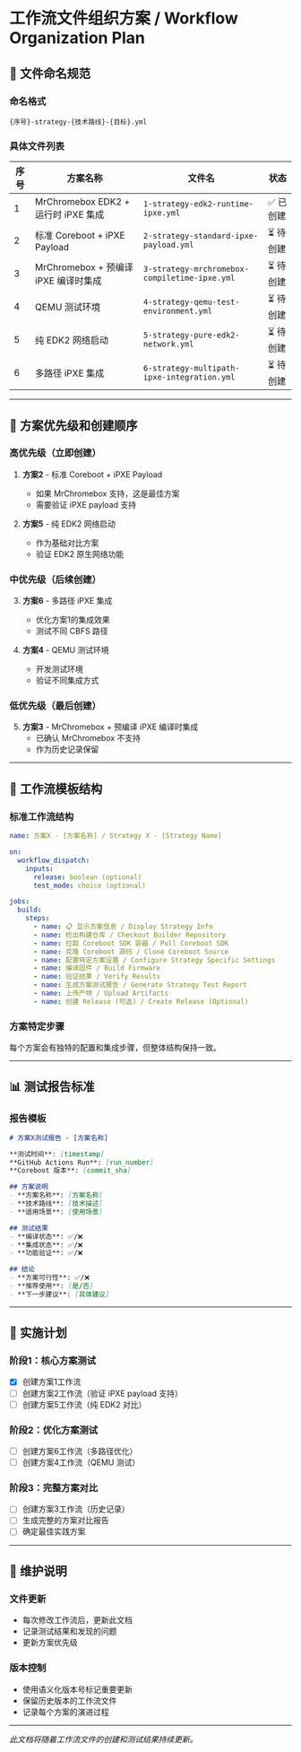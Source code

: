 # 工作流文件组织方案 / Workflow Organization Plan

## 📁 **文件命名规范**

### **命名格式**
```
{序号}-strategy-{技术路线}-{目标}.yml
```

### **具体文件列表**

| 序号 | 方案名称 | 文件名 | 状态 |
|------|----------|--------|------|
| 1 | MrChromebox EDK2 + 运行时 iPXE 集成 | `1-strategy-edk2-runtime-ipxe.yml` | ✅ 已创建 |
| 2 | 标准 Coreboot + iPXE Payload | `2-strategy-standard-ipxe-payload.yml` | ⏳ 待创建 |
| 3 | MrChromebox + 预编译 iPXE 编译时集成 | `3-strategy-mrchromebox-compiletime-ipxe.yml` | ⏳ 待创建 |
| 4 | QEMU 测试环境 | `4-strategy-qemu-test-environment.yml` | ⏳ 待创建 |
| 5 | 纯 EDK2 网络启动 | `5-strategy-pure-edk2-network.yml` | ⏳ 待创建 |
| 6 | 多路径 iPXE 集成 | `6-strategy-multipath-ipxe-integration.yml` | ⏳ 待创建 |

---

## 🎯 **方案优先级和创建顺序**

### **高优先级（立即创建）**
1. **方案2** - 标准 Coreboot + iPXE Payload
   - 如果 MrChromebox 支持，这是最佳方案
   - 需要验证 iPXE payload 支持

2. **方案5** - 纯 EDK2 网络启动
   - 作为基础对比方案
   - 验证 EDK2 原生网络功能

### **中优先级（后续创建）**
3. **方案6** - 多路径 iPXE 集成
   - 优化方案1的集成效果
   - 测试不同 CBFS 路径

4. **方案4** - QEMU 测试环境
   - 开发测试环境
   - 验证不同集成方式

### **低优先级（最后创建）**
5. **方案3** - MrChromebox + 预编译 iPXE 编译时集成
   - 已确认 MrChromebox 不支持
   - 作为历史记录保留

---

## 🔧 **工作流模板结构**

### **标准工作流结构**
```yaml
name: 方案X - [方案名称] / Strategy X - [Strategy Name]

on:
  workflow_dispatch:
    inputs:
      release: boolean (optional)
      test_mode: choice (optional)

jobs:
  build:
    steps:
      - name: 📋 显示方案信息 / Display Strategy Info
      - name: 检出构建仓库 / Checkout Builder Repository
      - name: 拉取 Coreboot SDK 容器 / Pull Coreboot SDK
      - name: 克隆 Coreboot 源码 / Clone Coreboot Source
      - name: 配置特定方案设置 / Configure Strategy Specific Settings
      - name: 编译固件 / Build Firmware
      - name: 验证结果 / Verify Results
      - name: 生成方案测试报告 / Generate Strategy Test Report
      - name: 上传产物 / Upload Artifacts
      - name: 创建 Release (可选) / Create Release (Optional)
```

### **方案特定步骤**
每个方案会有独特的配置和集成步骤，但整体结构保持一致。

---

## 📊 **测试报告标准**

### **报告模板**
```markdown
# 方案X测试报告 - [方案名称]

**测试时间**: [timestamp]
**GitHub Actions Run**: [run_number]
**Coreboot 版本**: [commit_sha]

## 方案说明
- **方案名称**: [方案名称]
- **技术路线**: [技术描述]
- **适用场景**: [使用场景]

## 测试结果
- **编译状态**: ✅/❌
- **集成状态**: ✅/❌
- **功能验证**: ✅/❌

## 结论
- **方案可行性**: ✅/❌
- **推荐使用**: [是/否]
- **下一步建议**: [具体建议]
```

---

## 🚀 **实施计划**

### **阶段1：核心方案测试**
- [x] 创建方案1工作流
- [ ] 创建方案2工作流（验证 iPXE payload 支持）
- [ ] 创建方案5工作流（纯 EDK2 对比）

### **阶段2：优化方案测试**
- [ ] 创建方案6工作流（多路径优化）
- [ ] 创建方案4工作流（QEMU 测试）

### **阶段3：完整方案对比**
- [ ] 创建方案3工作流（历史记录）
- [ ] 生成完整的方案对比报告
- [ ] 确定最佳实践方案

---

## 📝 **维护说明**

### **文件更新**
- 每次修改工作流后，更新此文档
- 记录测试结果和发现的问题
- 更新方案优先级

### **版本控制**
- 使用语义化版本号标记重要更新
- 保留历史版本的工作流文件
- 记录每个方案的演进过程

---

*此文档将随着工作流文件的创建和测试结果持续更新。*
